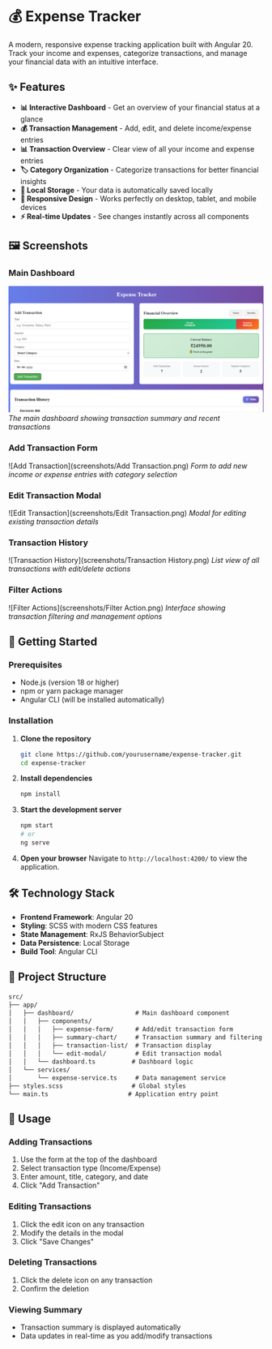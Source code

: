 # 💰 Expense Tracker

A modern, responsive expense tracking application built with Angular 20. Track your income and expenses, categorize transactions, and manage your financial data with an intuitive interface.

## ✨ Features

- **📊 Interactive Dashboard** - Get an overview of your financial status at a glance
- **💰 Transaction Management** - Add, edit, and delete income/expense entries
- **📊 Transaction Overview** - Clear view of all your income and expense entries
- **🏷️ Category Organization** - Categorize transactions for better financial insights
- **💾 Local Storage** - Your data is automatically saved locally
- **📱 Responsive Design** - Works perfectly on desktop, tablet, and mobile devices
- **⚡ Real-time Updates** - See changes instantly across all components

## 🖼️ Screenshots

### Main Dashboard

![Dashboard Overview](screenshots/overview.png)
_The main dashboard showing transaction summary and recent transactions_

### Add Transaction Form

![Add Transaction](screenshots/Add Transaction.png)
_Form to add new income or expense entries with category selection_

### Edit Transaction Modal

![Edit Transaction](screenshots/Edit Transaction.png)
_Modal for editing existing transaction details_

### Transaction History

![Transaction History](screenshots/Transaction History.png)
_List view of all transactions with edit/delete actions_

### Filter Actions

![Filter Actions](screenshots/Filter Action.png)
_Interface showing transaction filtering and management options_

## 🚀 Getting Started

### Prerequisites

- Node.js (version 18 or higher)
- npm or yarn package manager
- Angular CLI (will be installed automatically)

### Installation

1. **Clone the repository**

   ```bash
   git clone https://github.com/yourusername/expense-tracker.git
   cd expense-tracker
   ```

2. **Install dependencies**

   ```bash
   npm install
   ```

3. **Start the development server**

   ```bash
   npm start
   # or
   ng serve
   ```

4. **Open your browser**
   Navigate to `http://localhost:4200/` to view the application.

## 🛠️ Technology Stack

- **Frontend Framework**: Angular 20
- **Styling**: SCSS with modern CSS features
- **State Management**: RxJS BehaviorSubject
- **Data Persistence**: Local Storage
- **Build Tool**: Angular CLI

## 📁 Project Structure

```
src/
├── app/
│   ├── dashboard/                 # Main dashboard component
│   │   ├── components/
│   │   │   ├── expense-form/      # Add/edit transaction form
│   │   │   ├── summary-chart/     # Transaction summary and filtering
│   │   │   ├── transaction-list/  # Transaction display
│   │   │   └── edit-modal/        # Edit transaction modal
│   │   └── dashboard.ts          # Dashboard logic
│   └── services/
│       └── expense-service.ts     # Data management service
├── styles.scss                   # Global styles
└── main.ts                      # Application entry point
```

## 📱 Usage

### Adding Transactions

1. Use the form at the top of the dashboard
2. Select transaction type (Income/Expense)
3. Enter amount, title, category, and date
4. Click "Add Transaction"

### Editing Transactions

1. Click the edit icon on any transaction
2. Modify the details in the modal
3. Click "Save Changes"

### Deleting Transactions

1. Click the delete icon on any transaction
2. Confirm the deletion

### Viewing Summary

- Transaction summary is displayed automatically
- Data updates in real-time as you add/modify transactions
